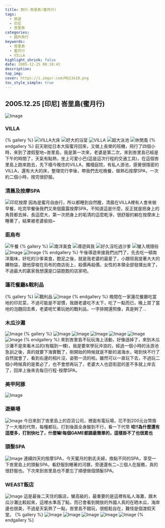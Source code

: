 ```yaml
---
title: 旅行-峇里島(蜜月行)
tags:
  - 旅遊
  - 印尼
  - 峇里島
categories: 
  - 國外旅行
keywords:
  - 峇里島
  - 蜜月行
  - VILLA
highlight_shrink: false
date: 2005-12-25 00:10:43
description:
top_img:
cover: https://i.imgur.com/MG13e10.png
toc_style_simple: true
---
```


## 2005.12.25 [印尼] 峇里島(蜜月行)

![Image](https://i.imgur.com/xYg5SKB.png)

### VILLA

{% gallery %}
![VILLA大床](https://i.imgur.com/KEV1xW5.png)
![好大的浴室](https://i.imgur.com/sNCcTsY.png)
![VILLA](https://i.imgur.com/rPhv9lx.png)
![超大泳池](https://i.imgur.com/O4xxCdj.png)
![休閒風](https://i.imgur.com/lIM3AJf.png)
{% endgallery %}
前天剛從日本大阪蜜月回來，又做上長榮的班機，飛行了四個小時，來到了渡假聖地~峇里島，我是第一次來，老婆是第二次，來到峇里島已經是下午的時間了，天氣有點熱，坐上可愛小巴(這是這次行程的交通工具)，在這個峇里島上跑來跑去，先下榻今晚住的VILLA，獨橦庭院，有私人游池，感覺很隱密的VILLA，還有大大的床，整理完行李後，帶我們去吃晚餐，做熱石按摩SPA，一次約二個小時，按完很舒服。

### 清晨及按摩SPA

![印尼按摩](https://i.imgur.com/kO0fyRX.png)
因為是蜜月自由行，所以都睡到自然醒，清晨在VILLA裡有人會來做早餐，吃完早餐後我們又來個露露按摩SPA，不知道這是什麼，反正就是把身上的角質都去掉，長這麼大，第一次把身上的垢清的這麼乾淨，很舒服的躺在按摩床上睡著了，結果被老婆偷拍~

### 逛烏布

![午餐](https://i.imgur.com/MG13e10.png)
{% gallery %}
![南洋美食](https://i.imgur.com/1JLMjFU.png)
![導遊與我](https://i.imgur.com/nGxHHse.png)
![好久沒吃過沙爹](https://i.imgur.com/UYErmAe.png)
![蠻入境隨俗](https://i.imgur.com/rLqRtF8.png)
![Image](https://i.imgur.com/K1HFG9R.png)
![Image](https://i.imgur.com/su3424H.png)
{% endgallery %}
午後導遊來接我們出門了，先去吃一頓南洋風味，好吃的沙爹美食，飽足之後，就是我老婆的最愛了，小跟班我提著大大的購物袋，跟他穿梭在烏布的商店街上，殺價再殺價，女性的本領全部發揮出來了，不過最大的贏家我想還是口袋飽飽的店家吧。

### 蓮花餐廳&戰利品

{% gallery %}
![戰利品](https://i.imgur.com/nNFrVoS.png)
![Image](https://i.imgur.com/wjTbccp.png)
{% endgallery %}
晚間在一家蓮花餐廳吃當地的印尼菜，不過可能是不習慣，我跟老婆吃不太下，吃了一點而已，晚上買了當地的泡麵回去煮，老婆呢忙著玩她的戰利品，一字排開還照像，真是夠了...

### 木瓜沙灘

![Image](https://i.imgur.com/8qaonDN.png)
{% gallery %}
![Image](https://i.imgur.com/0kJjd5H.png)
![Image](https://i.imgur.com/uNFsFMA.png)
![Image](https://i.imgur.com/6d5ftuB.png)
![Image](https://i.imgur.com/dX6Cp3A.png)
![Image](https://i.imgur.com/dYdjuO2.png)
![Image](https://i.imgur.com/BLtj0A7.png)
{% endgallery %}
來到峇里島不玩玩海上活動，好像遜掉了，來到木瓜沙灘不是來看木瓜的(有瞄到一棵)，我是要來學玩沖浪的，經過一個小時的泳游池急訓之後，真的就要下海實戰了，剛開始的時候就是不斷的渴海水，喝到快不行了自然就會了，看到右邊的相片沒，姿勢一流的啦。雖然可以一直玩下去，不過玩二個小時候真的是累必了，也不會想再玩了，老婆大人也逛街逛的差不多就上岸去了，回岸上後來去每日行程-按摩SPA。

### 美甲阿豚

![Image](https://i.imgur.com/zefEZAo.png)

### 遊樂場

![Image](https://i.imgur.com/ryDk2wG.png)
今日來到了峇里島上的百貨公司，裡面有電玩場，花不到200元台幣換了一大堆的代幣，每種都玩，打到後面全身酸到不行，看一下代幣 **哇!!為什麼還有這麼多，打到快吐了，什麼嘛!每個GAME都調最簡單的，這樣掛不了也很累也**

### 頭髮SPA

![Image](https://i.imgur.com/AhSHnHY.png)
連續四天的按摩SPA，今天蜜月的劉氐夫婦，換點不同的SPA，享受一下峇里島上的頭髮SPA，看舒服到睡著的河豚，旁邊還有二~三個人在服務，真的很舒服也。下次來到峇里島也不要忘了順便做個頭髮SPA。

### WEAST飯店

![Image](https://i.imgur.com/jC2d17u.png)
這是最後二天住的飯店，蠻高級的，最重要的是這裡有私人海灘，跟木瓜沙灘比較起來，這裡水準高了點，而已會看到開放的外國人真的在晒木瓜，海岸邊也很美，不過是天氣熱了一點，峇里島不錯玩，很輕鬆自在，難怪是個渡假天堂。
{% gallery %}
![Image](https://i.imgur.com/AfQHFEH.png)
![Image](https://i.imgur.com/RfW4Qzu.png)
![Image](https://i.imgur.com/Ejz3Cpy.png)
![Image](https://i.imgur.com/XYptzNO.png)
![Image](https://i.imgur.com/TsUTbvf.png)
{% endgallery %}
